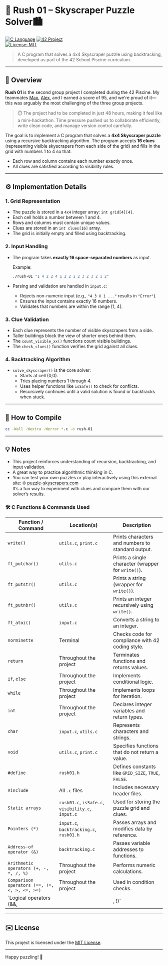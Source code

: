 # 🧠 Rush 01 – Skyscraper Puzzle Solver🏙️

[![C Language](https://img.shields.io/badge/language-C-blue.svg)](https://en.wikipedia.org/wiki/C_(programming_language))  
[![42 Project](https://img.shields.io/badge/42%20Network-Piscine-blueviolet)](https://42.fr)  
[![License: MIT](https://img.shields.io/badge/license-MIT-green.svg)](./LICENSE)

> A C program that solves a 4x4 Skyscraper puzzle using backtracking, developed as part of the 42 School Piscine curriculum.

---

## 🧩 Overview

**Rush 01** is the second group project I completed during the 42 Piscine. My teammates [Mao](https://github.com/maozeitoun), [Alex](https://github.com/alexikonn), and I earned a score of 95, and we're proud of it—this was arguably the most challenging of the three group projects.

> ⏱️ The project had to be completed in just 48 hours, making it feel like a mini-hackathon. Time pressure pushed us to collaborate efficiently, write clean code, and manage version control carefully.

The goal is to implement a C program that solves a **4x4 Skyscraper puzzle** using a recursive backtracking algorithm. The program accepts **16 clues** (representing visible skyscrapers from each side of the grid) and fills in the grid with numbers 1 to 4 so that:

- Each row and column contains each number exactly once.
- All clues are satisfied according to visibility rules.

---

## ⚙️ Implementation Details

### 1. Grid Representation

- The puzzle is stored in a `4x4` integer array: `int grid[4][4]`.
- Each cell holds a number between 1 and 4.
- Rows and columns must contain unique values.
- Clues are stored in an `int clues[16]` array.
- The grid is initially empty and filled using backtracking.

### 2. Input Handling

- The program takes **exactly 16 space-separated numbers** as input.
  
  Example:
  ```bash
  ./rush-01 "1 4 2 2 4 1 2 2 1 2 3 2 3 2 1 2"
  ```

- Parsing and validation are handled in `input.c`:
  - Rejects non-numeric input (e.g., `"4 3 X 1 ..."` results in `"Error"`).
  - Ensures the input contains exactly 16 numbers.
  - Validates that numbers are within the range [1, 4].

### 3. Clue Validation

- Each clue represents the number of visible skyscrapers from a side.
- Taller buildings block the view of shorter ones behind them.
- The `count_visible_xx()` functions count visible buildings.
- The `check_clues()` function verifies the grid against all clues.

### 4. Backtracking Algorithm

- `solve_skyscraper()` is the core solver:
  - Starts at cell (0,0).
  - Tries placing numbers 1 through 4.
  - Uses helper functions like `isSafe()` to check for conflicts.
  - Recursively continues until a valid solution is found or backtracks when stuck.

---

## 🔧 How to Compile

```bash
cc -Wall -Wextra -Werror *.c -o rush-01
```
---

## 💡 Notes

- This project reinforces understanding of recursion, backtracking, and input validation.
- A great way to practice algorithmic thinking in C.
- You can test your own puzzles or play interactively using this external site:
  🌐 [puzzle-skyscrapers.com](https://www.puzzle-skyscrapers.com/)  
  It’s a fun way to experiment with clues and compare them with our solver’s results.

### 🛠️ C Functions & Commands Used

| Function / Command | Location(s) | Description |
|--------------------|----------------|---------|
| `write()` | `utils.c`, `print.c` | Prints characters and numbers to standard output. |
| `ft_putchar()` | `utils.c` | Prints a single character (wrapper for `write()`). |
| `ft_putstr()` | `utils.c` | Prints a string (wrapper for `write()`). |
| `ft_putnbr()` | `utils.c` | Prints an integer recursively using `write()`. |
| `ft_atoi()` | `input.c` | Converts a string to an integer. |
| `norminette` | Terminal | Checks code for compliance with 42 coding style. |
| `return` | Throughout the project | Terminates functions and returns values. |
| `if`, `else` | Throughout the project | Implements conditional logic. |
| `while` | Throughout the project | Implements loops for iteration. |
| `int` | Throughout the project | Declares integer variables and return types. |
| `char` | `input.c`, `utils.c` | Represents characters and strings. |
| `void` | `utils.c`, `print.c` | Specifies functions that do not return a value. |
| `#define` | `rush01.h` | Defines constants like `GRID_SIZE`, `TRUE`, `FALSE`. |
| `#include` | All `.c` files | Includes necessary header files. |
| `Static arrays` | `rush01.c`, `isSafe.c`, `visibility.c`, `input.c` | Used for storing the puzzle grid and clues. |
| `Pointers (*)` | `input.c`, `backtracking.c`, `rush01.h` | Passes arrays and modifies data by reference. |
| `Address-of operator (&)` | `backtracking.c` | Passes variable addresses to functions. |
| `Arithmetic operators (+, -, *, /, %)` | Throughout the project | Performs numeric calculations. |
| `Comparison operators (==, !=, <, >, <=, >=)` | Throughout the project | Used in condition checks. |
| `Logical operators (&&, ||, !)` | Throughout the project | Combines multiple conditions in `if` statements. |

---

## ✉️ License

This project is licensed under the [MIT License](./LICENSE).

---

Happy puzzling! 🚀
